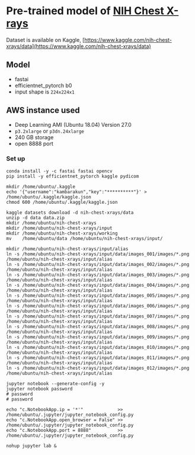 # Pre-trained model of [NIH Chest X-rays](https://www.kaggle.com/nih-chest-xrays/data)

Dataset is available on Kaggle, [https://www.kaggle.com/nih-chest-xrays/data](https://www.kaggle.com/nih-chest-xrays/data)

## Model

* fastai
* efficientnet_pytorch b0
* input shape is `224x224x1`

## AWS instance used

* Deep Learning AMI (Ubuntu 18.04) Version 27.0
* `p3.2xlarge` or `p3dn.24xlarge`
* 240 GB storage
* open 8888 port

### Set up

```
conda install -y -c fastai fastai opencv
pip install -y efficientnet_pytorch kaggle pydicom
```

```
mkdir /home/ubuntu/.kaggle
echo '{"username":"kambarakun","key":"**********"}' > /home/ubuntu/.kaggle/kaggle.json
chmod 600 /home/ubuntu/.kaggle/kaggle.json
```

```
kaggle datasets download -d nih-chest-xrays/data
unzip -d data data.zip
mkdir /home/ubuntu/nih-chest-xrays
mkdir /home/ubuntu/nih-chest-xrays/input
mkdir /home/ubuntu/nih-chest-xrays/working
mv    /home/ubuntu/data /home/ubuntu/nih-chest-xrays/input/
```

```
mkdir /home/ubuntu/nih-chest-xrays/input/alias
ln -s /home/ubuntu/nih-chest-xrays/input/data/images_001/images/*.png /home/ubuntu/nih-chest-xrays/input/alias
ln -s /home/ubuntu/nih-chest-xrays/input/data/images_002/images/*.png /home/ubuntu/nih-chest-xrays/input/alias
ln -s /home/ubuntu/nih-chest-xrays/input/data/images_003/images/*.png /home/ubuntu/nih-chest-xrays/input/alias
ln -s /home/ubuntu/nih-chest-xrays/input/data/images_004/images/*.png /home/ubuntu/nih-chest-xrays/input/alias
ln -s /home/ubuntu/nih-chest-xrays/input/data/images_005/images/*.png /home/ubuntu/nih-chest-xrays/input/alias
ln -s /home/ubuntu/nih-chest-xrays/input/data/images_006/images/*.png /home/ubuntu/nih-chest-xrays/input/alias
ln -s /home/ubuntu/nih-chest-xrays/input/data/images_007/images/*.png /home/ubuntu/nih-chest-xrays/input/alias
ln -s /home/ubuntu/nih-chest-xrays/input/data/images_008/images/*.png /home/ubuntu/nih-chest-xrays/input/alias
ln -s /home/ubuntu/nih-chest-xrays/input/data/images_009/images/*.png /home/ubuntu/nih-chest-xrays/input/alias
ln -s /home/ubuntu/nih-chest-xrays/input/data/images_010/images/*.png /home/ubuntu/nih-chest-xrays/input/alias
ln -s /home/ubuntu/nih-chest-xrays/input/data/images_011/images/*.png /home/ubuntu/nih-chest-xrays/input/alias
ln -s /home/ubuntu/nih-chest-xrays/input/data/images_012/images/*.png /home/ubuntu/nih-chest-xrays/input/alias
```

```
jupyter notebook --generate-config -y
jupyter notebook password
# password
# password
```

```
echo "c.NotebookApp.ip = '*'"             >> /home/ubuntu/.jupyter/jupyter_notebook_config.py
echo "c.NotebookApp.open_browser = False" >> /home/ubuntu/.jupyter/jupyter_notebook_config.py
echo "c.NotebookApp.port = 8888"          >> /home/ubuntu/.jupyter/jupyter_notebook_config.py
```

```
nohup jupyter lab &
```
